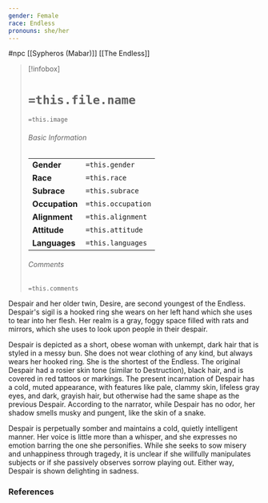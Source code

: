 ```yaml
---
gender: Female
race: Endless
pronouns: she/her
---
```

 #npc [[Sypheros (Mabar)]] [[The Endless]]

> [!infobox]
> # `=this.file.name`
> `=this.image`
> ###### Basic Information
> |  |  |
> | ---- | ---- |
> | **Gender** | `=this.gender` |
> | **Race** | `=this.race` |
> | **Subrace** | `=this.subrace` |
> | **Occupation** | `=this.occupation` |
> | **Alignment** | `=this.alignment` |
> | **Attitude** | `=this.attitude` |
> | **Languages** | `=this.languages` |
> ###### Comments
> `=this.comments`

Despair and her older twin, Desire, are second youngest of the Endless. Despair's sigil is a hooked ring she wears on her left hand which she uses to tear into her flesh. Her realm is a gray, foggy space filled with rats and mirrors, which she uses to look upon people in their despair.

Despair is depicted as a short, obese woman with unkempt, dark hair that is styled in a messy bun. She does not wear clothing of any kind, but always wears her hooked ring. She is the shortest of the Endless. The original Despair had a rosier skin tone (similar to Destruction), black hair, and is covered in red tattoos or markings. The present incarnation of Despair has a cold, muted appearance, with features like pale, clammy skin, lifeless gray eyes, and dark, grayish hair, but otherwise had the same shape as the previous Despair. According to the narrator, while Despair has no odor, her shadow smells musky and pungent, like the skin of a snake.

Despair is perpetually somber and maintains a cold, quietly intelligent manner. Her voice is little more than a whisper, and she expresses no emotion barring the one she personifies. While she seeks to sow misery and unhappiness through tragedy, it is unclear if she willfully manipulates subjects or if she passively observes sorrow playing out. Either way, Despair is shown delighting in sadness.

### References
